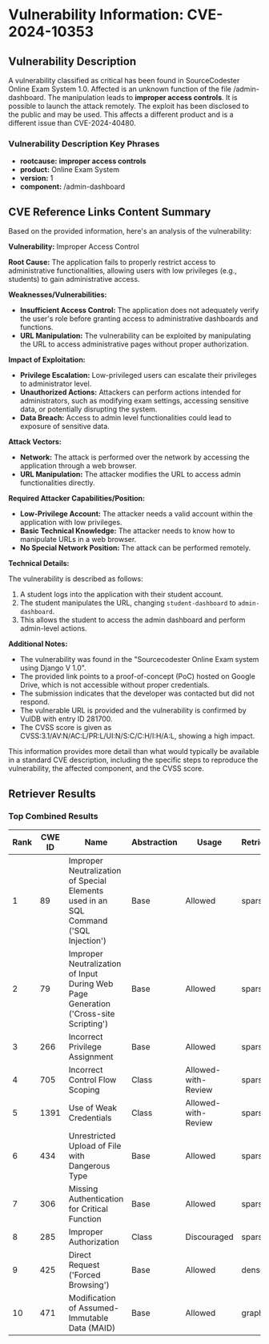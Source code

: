 # Vulnerability Information: CVE-2024-10353

## Vulnerability Description
A vulnerability classified as critical has been found in SourceCodester Online Exam System 1.0. Affected is an unknown function of the file /admin-dashboard. The manipulation leads to **improper access controls**. It is possible to launch the attack remotely. The exploit has been disclosed to the public and may be used. This affects a different product and is a different issue than CVE-2024-40480.

### Vulnerability Description Key Phrases
- **rootcause:** **improper access controls**
- **product:** Online Exam System
- **version:** 1
- **component:** /admin-dashboard

## CVE Reference Links Content Summary
Based on the provided information, here's an analysis of the vulnerability:

**Vulnerability:** Improper Access Control

**Root Cause:** The application fails to properly restrict access to administrative functionalities, allowing users with low privileges (e.g., students) to gain administrative access.

**Weaknesses/Vulnerabilities:**
*   **Insufficient Access Control:** The application does not adequately verify the user's role before granting access to administrative dashboards and functions.
*   **URL Manipulation:** The vulnerability can be exploited by manipulating the URL to access administrative pages without proper authorization.

**Impact of Exploitation:**
*   **Privilege Escalation:** Low-privileged users can escalate their privileges to administrator level.
*   **Unauthorized Actions:** Attackers can perform actions intended for administrators, such as modifying exam settings, accessing sensitive data, or potentially disrupting the system.
*   **Data Breach:** Access to admin level functionalities could lead to exposure of sensitive data.

**Attack Vectors:**
*   **Network:** The attack is performed over the network by accessing the application through a web browser.
*   **URL Manipulation:** The attacker modifies the URL to access admin functionalities directly.

**Required Attacker Capabilities/Position:**
*   **Low-Privilege Account:** The attacker needs a valid account within the application with low privileges.
*   **Basic Technical Knowledge:** The attacker needs to know how to manipulate URLs in a web browser.
*   **No Special Network Position:** The attack can be performed remotely.

**Technical Details:**

The vulnerability is described as follows:
1. A student logs into the application with their student account.
2. The student manipulates the URL, changing `student-dashboard` to `admin-dashboard`.
3. This allows the student to access the admin dashboard and perform admin-level actions.

**Additional Notes:**

*   The vulnerability was found in the "Sourcecodester Online Exam system using Django V 1.0".
*   The provided link points to a proof-of-concept (PoC) hosted on Google Drive, which is not accessible without proper credentials.
*   The submission indicates that the developer was contacted but did not respond.
*   The vulnerable URL is provided and the vulnerability is confirmed by VulDB with entry ID 281700.
*   The CVSS score is given as CVSS:3.1/AV:N/AC:L/PR:L/UI:N/S:C/C:H/I:H/A:L, showing a high impact.

This information provides more detail than what would typically be available in a standard CVE description, including the specific steps to reproduce the vulnerability, the affected component, and the CVSS score.

## Retriever Results

### Top Combined Results

| Rank | CWE ID | Name | Abstraction | Usage  | Retrievers | Individual Scores |
|------|--------|------|-------------|-------|------------|-------------------|
| 1 | 89 | Improper Neutralization of Special Elements used in an SQL Command ('SQL Injection') | Base | Allowed | sparse | 0.528 |
| 2 | 79 | Improper Neutralization of Input During Web Page Generation ('Cross-site Scripting') | Base | Allowed | sparse | 0.485 |
| 3 | 266 | Incorrect Privilege Assignment | Base | Allowed | sparse | 0.427 |
| 4 | 705 | Incorrect Control Flow Scoping | Class | Allowed-with-Review | sparse | 0.426 |
| 5 | 1391 | Use of Weak Credentials | Class | Allowed-with-Review | sparse | 0.415 |
| 6 | 434 | Unrestricted Upload of File with Dangerous Type | Base | Allowed | sparse | 0.411 |
| 7 | 306 | Missing Authentication for Critical Function | Base | Allowed | sparse | 0.409 |
| 8 | 285 | Improper Authorization | Class | Discouraged | sparse | 0.404 |
| 9 | 425 | Direct Request ('Forced Browsing') | Base | Allowed | dense | 0.660 |
| 10 | 471 | Modification of Assumed-Immutable Data (MAID) | Base | Allowed | graph | 0.003 |

